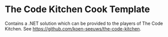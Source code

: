 # The Code Kitchen Cook Template
Contains a .NET solution which can be provided to the players of The Code Kitchen. See https://github.com/koen-seeuws/the-code-kitchen.
